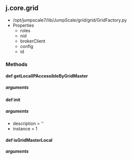 ## j.core.grid

- /opt/jumpscale7/lib/JumpScale/grid/grid/GridFactory.py
- Properties
    - roles
    - nid
    - brokerClient
    - config
    - id

### Methods

#### def getLocalIPAccessibleByGridMaster 

##### arguments

#### def init 

##### arguments

- description = ''
- instance = 1

#### def isGridMasterLocal 

##### arguments

